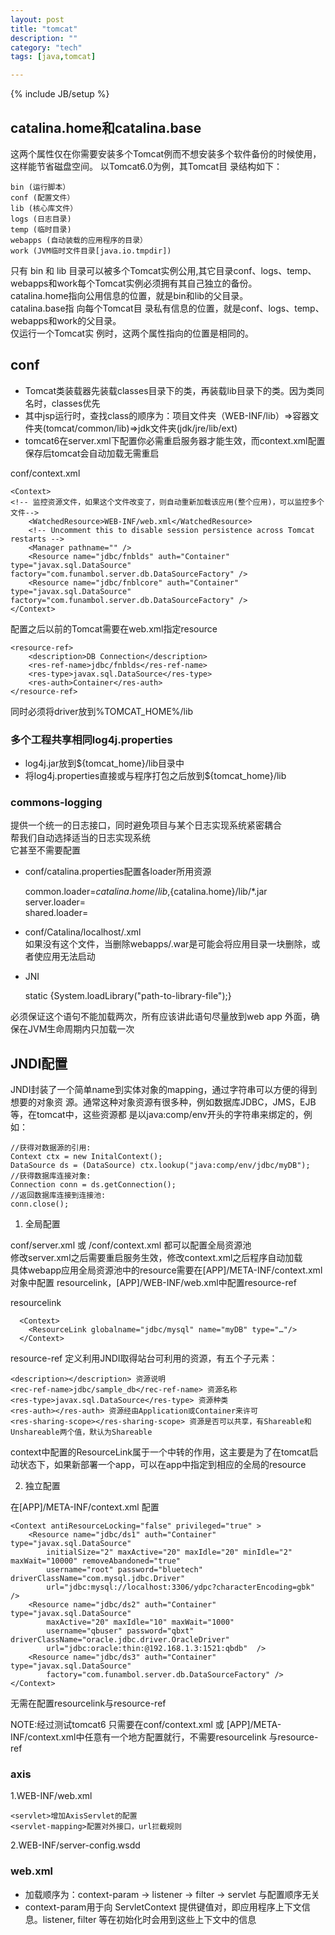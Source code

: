 ```yaml
---
layout: post
title: "tomcat"
description: ""
category: "tech"
tags: [java,tomcat]

---
```

{% include JB/setup %}

## catalina.home和catalina.base

这两个属性仅在你需要安装多个Tomcat例而不想安装多个软件备份的时候使用，这样能节省磁盘空间。
以Tomcat6.0为例，其Tomcat目 录结构如下：

    bin (运行脚本）
    conf (配置文件）
    lib (核心库文件）
    logs (日志目录)
    temp (临时目录)
    webapps (自动装载的应用程序的目录）
    work (JVM临时文件目录[java.io.tmpdir])

只有 bin 和 lib 目录可以被多个Tomcat实例公用,其它目录conf、logs、temp、webapps和work每个Tomcat实例必须拥有其自己独立的备份。  
catalina.home指向公用信息的位置，就是bin和lib的父目录。  
catalina.base指 向每个Tomcat目 录私有信息的位置，就是conf、logs、temp、webapps和work的父目录。  
仅运行一个Tomcat实 例时，这两个属性指向的位置是相同的。  

## conf

- Tomcat类装载器先装载classes目录下的类，再装载lib目录下的类。因为类同名时，classes优先
- 其中jsp运行时，查找class的顺序为：项目文件夹（WEB-INF/lib）=>容器文件夹(tomcat/common/lib)=>jdk文件夹(jdk/jre/lib/ext)
- tomcat6在server.xml下配置你必需重启服务器才能生效，而context.xml配置保存后tomcat会自动加载无需重启

conf/context.xml

    <Context>
    <!-- 监控资源文件，如果这个文件改变了，则自动重新加载该应用(整个应用)，可以监控多个文件-->
        <WatchedResource>WEB-INF/web.xml</WatchedResource>
        <!-- Uncomment this to disable session persistence across Tomcat restarts -->
        <Manager pathname="" />
        <Resource name="jdbc/fnblds" auth="Container" type="javax.sql.DataSource" factory="com.funambol.server.db.DataSourceFactory" />
        <Resource name="jdbc/fnblcore" auth="Container" type="javax.sql.DataSource" factory="com.funambol.server.db.DataSourceFactory" />
    </Context>

配置之后以前的Tomcat需要在web.xml指定resource

    <resource-ref>
        <description>DB Connection</description>
        <res-ref-name>jdbc/fnblds</res-ref-name>
        <res-type>javax.sql.DataSource</res-type>
        <res-auth>Container</res-auth>
    </resource-ref>

同时必须将driver放到%TOMCAT_HOME%/lib

### 多个工程共享相同log4j.properties

- log4j.jar放到${tomcat_home}/lib目录中
- 将log4j.properties直接或与程序打包之后放到${tomcat_home}/lib

### commons-logging

提供一个统一的日志接口，同时避免项目与某个日志实现系统紧密耦合  
帮我们自动选择适当的日志实现系统  
它甚至不需要配置  

- conf/catalina.properties配置各loader所用资源

    common.loader=${catalina.home}/lib,${catalina.home}/lib/*.jar  
    server.loader=  
    shared.loader=

- conf/Catalina/localhost/<app>.xml  
如果没有这个文件，当删除webapps/<app>.war是可能会将应用目录一块删除，或者使应用无法启动
- JNI  
    
    static {System.loadLibrary("path-to-library-file");}

必须保证这个语句不能加载两次，所有应该讲此语句尽量放到web app 外面，确保在JVM生命周期内只加载一次


## JNDI配置

JNDI封装了一个简单name到实体对象的mapping，通过字符串可以方便的得到想要的对象资
源。通常这种对象资源有很多种，例如数据库JDBC，JMS，EJB等，在tomcat中，这些资源都
是以java:comp/env开头的字符串来绑定的，例如：

    //获得对数据源的引用: 
    Context ctx = new InitalContext(); 
    DataSource ds = (DataSource) ctx.lookup("java:comp/env/jdbc/myDB"); 
    //获得数据库连接对象: 
    Connection conn = ds.getConnection(); 
    //返回数据库连接到连接池: 
    conn.close(); 

1. 全局配置

conf/server.xml 或 /conf/context.xml 都可以配置全局资源池  
修改server.xml之后需要重启服务生效，修改context.xml之后程序自动加载  
具体webapp应用全局资源池中的resource需要在[APP]/META-INF/context.xml对象中配置 resourcelink，[APP]/WEB-INF/web.xml中配置resource-ref  

resourcelink
    
      <Context> 
        <ResourceLink globalname="jdbc/mysql" name="myDB" type="…"/> 
      </Context>

resource-ref 定义利用JNDI取得站台可利用的资源，有五个子元素：

	<description></description> 资源说明
	<rec-ref-name>jdbc/sample_db</rec-ref-name> 资源名称
	<res-type>javax.sql.DataSource</res-type> 资源种类
	<res-auth></res-auth> 资源经由Application或Container来许可
	<res-sharing-scope></res-sharing-scope> 资源是否可以共享，有Shareable和Unshareable两个值，默认为Shareable
        
context中配置的ResourceLink属于一个中转的作用，这主要是为了在tomcat启动状态下，如果新部署一个app，可以在app中指定到相应的全局的resource

2. 独立配置

在[APP]/META-INF/context.xml 配置

    <Context antiResourceLocking="false" privileged="true" >
		<Resource name="jdbc/ds1" auth="Container" type="javax.sql.DataSource"
			initialSize="2" maxActive="20" maxIdle="20" minIdle="2" maxWait="10000" removeAbandoned="true"
			username="root" password="bluetech" driverClassName="com.mysql.jdbc.Driver"
			url="jdbc:mysql://localhost:3306/ydpc?characterEncoding=gbk" />
		<Resource name="jdbc/ds2" auth="Container" type="javax.sql.DataSource" 
			maxActive="20" maxIdle="10" maxWait="1000"
			username="qbuser" password="qbxt" driverClassName="oracle.jdbc.driver.OracleDriver" 
			url="jdbc:oracle:thin:@192.168.1.3:1521:qbdb"  />
		<Resource name="jdbc/ds3" auth="Container" type="javax.sql.DataSource"
			factory="com.funambol.server.db.DataSourceFactory" />
    </Context>

无需在配置resourcelink与resource-ref  

NOTE:经过测试tomcat6 只需要在conf/context.xml 或 [APP]/META-INF/context.xml中任意有一个地方配置就行，不需要resourcelink 与resource-ref    


### axis

1.WEB-INF/web.xml

	<servlet>增加AxisServlet的配置
	<servlet-mapping>配置对外接口，url拦截规则
	
2.WEB-INF/server-config.wsdd

### web.xml

- 加载顺序为：context-param -> listener -> filter -> servlet 与配置顺序无关
- context-param用于向 ServletContext 提供键值对，即应用程序上下文信息。listener, filter 等在初始化时会用到这些上下文中的信息

